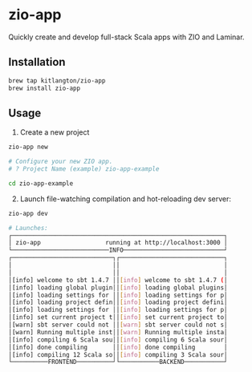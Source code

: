 # zio-app

Quickly create and develop full-stack Scala apps with ZIO and Laminar.

## Installation

```sh
brew tap kitlangton/zio-app
brew install zio-app
```

## Usage

1. Create a new project

```sh
zio-app new

# Configure your new ZIO app.
# ? Project Name (example) zio-app-example

cd zio-app-example
```

2. Launch file-watching compilation and hot-reloading dev server:

```sh
zio-app dev

# Launches:
┌───────────────────────────────────────────────────────────┐
│ zio-app                  running at http://localhost:3000 │
└───────────────────────────INFO────────────────────────────┘
┌────────────────────────────┐┌─────────────────────────────┐
│                            ││                             │
│                            ││                             │
│[info] welcome to sbt 1.4.7 ││[info] welcome to sbt 1.4.7 (│
│[info] loading global plugin││[info] loading global plugins│
│[info] loading settings for ││[info] loading settings for p│
│[info] loading project defin││[info] loading project defini│
│[info] loading settings for ││[info] loading settings for p│
│[info] set current project t││[info] set current project to│
│[warn] sbt server could not ││[warn] sbt server could not s│
│[warn] Running multiple inst││[warn] Running multiple insta│
│[info] compiling 6 Scala sou││[info] compiling 6 Scala sour│
│[info] done compiling       ││[info] done compiling        │
│[info] compiling 12 Scala so││[info] compiling 3 Scala sour│
└──────────FRONTEND──────────┘└───────────BACKEND───────────┘
```

